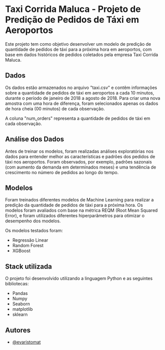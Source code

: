 
# Taxi Corrida Maluca - Projeto de Predição de Pedidos de Táxi em Aeroportos

Este projeto tem como objetivo desenvolver um modelo de predição de quantidade de pedidos de táxi para a próxima hora em aeroportos, com base em dados históricos de pedidos coletados pela empresa Taxi Corrida Maluca.

## Dados

Os dados estão armazenados no arquivo "taxi.csv" e contêm informações sobre a quantidade de pedidos de táxi em aeroportos a cada 10 minutos, durante o período de janeiro de 2018 a agosto de 2018. Para criar uma nova amostra com uma hora de diferença, foram selecionados apenas os dados de hora cheia (00 minutos) de cada observação.

A coluna "num_orders" representa a quantidade de pedidos de táxi em cada observação.

## Análise dos Dados

Antes de treinar os modelos, foram realizadas análises exploratórias nos dados para entender melhor as características e padrões dos pedidos de táxi nos aeroportos. Foram observados, por exemplo, padrões sazonais (com aumento da demanda em determinados meses) e uma tendência de crescimento no número de pedidos ao longo do tempo.

## Modelos

Foram treinados diferentes modelos de Machine Learning para realizar a predição da quantidade de pedidos de táxi para a próxima hora. Os modelos foram avaliados com base na métrica REQM (Root Mean Squared Error), e foram utilizados diferentes hiperparâmetros para otimizar o desempenho dos modelos.

Os modelos testados foram:

- Regressão Linear
- Random Forest
- XGBoost

## Stack utilizada

O projeto foi desenvolvido utilizando a linguagem Python e as seguintes bibliotecas:

- Pandas
- Numpy
- Seaborn
- matplotlib
- sklearn

## Autores

- [@evaristomat](https://www.github.com/evaristomat)


